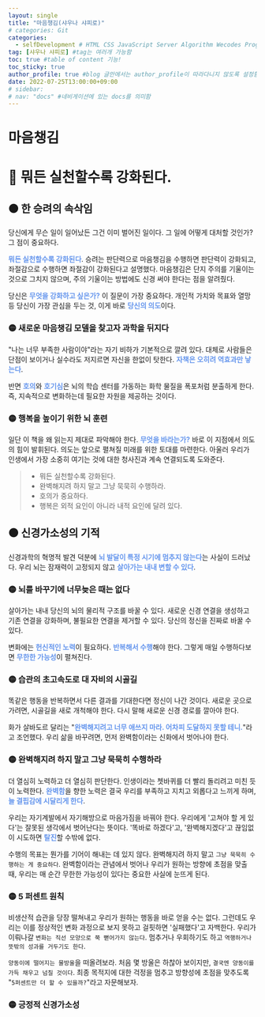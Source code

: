 ```yaml
---
layout: single
title: "마음챙김(샤우나 샤피로)"
# categories: Git
categories:
  - selfDevelopment # HTML CSS JavaScript Server Algorithm Wecodes Programmers CS Github Blog
tag: [샤우나 샤피로] #tag는 여러개 가능함
toc: true #table of content 기능!
toc_sticky: true
author_profile: true #blog 글안에서는 author_profile이 따라다니지 않도록 설정함
date: 2022-07-25T13:00:00+09:00
# sidebar:
# nav: "docs" #네비게이션에 있는 docs를 의미함
---
```

<style>
.crimson {
  color: crimson;
  font-weight: bold;
}

.cf {
  color: CornflowerBlue;
  font-weight: bold;
}

.teal {
  color: teal;
  font-weight: bold;
}

.forestgreen {
  color: foresgreen;
  font-weight: bold;
}
</style>

# 마음챙김
# 🔴 뭐든 실천할수록 강화된다.
## 🟠 한 승려의 속삭임
당신에게 무슨 일이 일어났든 그건 이미 벌어진 일이다. 그 일에 어떻게 대처할 것인가? 그 점이 중요하다.

<span class="cf">뭐든 실천할수록 강화된다</span>. 승려는 판단력으로 마음챙김을 수행하면 판단력이 강화되고, 좌절감으로 수행하면 좌절감이 강화된다고 설명했다. 마음챙김은 단지 주의를 기울이는 것으로 그치지 않으며, 주의 기울이는 방법에도 신경 써야 한다는 점을 알려줬다.

당신은 <span class="cf">무엇을 강화하고 싶은가?</span> 이 질문이 가장 중요하다. 개인적 가치와 목표와 열망 등 당신이 가장 관심을 두는 것, 이게 바로 <span class="cf">당신의 의도</span>이다.

### 🟡 새로운 마음챙김 모델을 찾고자 과학을 뒤지다
"나는 너무 부족한 사람이야"라는 자기 비하가 기본적으로 깔려 있다. 대체로 사람들은 단점이 보이거나 실수라도 저지르면 자신을 한없이 탓한다. <span class="cf">자책은 오히려 역효과만 낳는다</span>.

반면 <span class="cf">호의</span>와 <span class="cf">호기심</span>은 뇌의 학습 센터를 가동하는 화학 물질을 폭포처럼 분출하게 한다. 즉, 지속적으로 변화하는데 필요한 자원을 제공하는 것이다.

### 🟡 행복을 높이기 위한 뇌 훈련
일단 이 책을 왜 읽는지 제대로 파악해야 한다. <span class="cf">무엇을 바라는가?</span> 바로 이 지점에서 의도의 힘이 발휘된다. 의도는 앞으로 펼쳐질 미래를 위한 토대를 마련한다. 아울러 우리가 인생에서 가장 소중히 여기는 것에 대한 청사진과 계속 연결되도록 도와준다.

> - 뭐든 실천할수록 강화된다.
> - 완벽해지려 하지 말고 그냥 묵묵히 수행하라.
> - 호의가 중요하다.
> - 행복은 외적 요인이 아니라 내적 요인에 달려 있다.

## 🟠 신경가소성의 기적
신경과학의 혁명적 발견 덕분에 <span class="cf">뇌 발달이 특정 시기에 멈추지 않는다</span>는 사실이 드러났다. 우리 뇌는 잠재력이 고정되지 않고 <span class="cf">살아가는 내내 변할 수 있다</span>.

### 🟡 뇌를 바꾸기에 너무늦은 때는 없다
살아가는 내내 당신의 뇌의 물리적 구조를 바꿀 수 있다. 새로운 신경 연결을 생성하고 기존 연결을 강화하며, 불필요한 연결을 제거할 수 있다. 당신의 정신을 진짜로 바꿀 수 있다.

변화에는 <span class="cf">헌신적인 노력</span>이 필요하다. <span class="cf">반복해서 수행</span>해야 한다. 그렇게 매일 수행하다보면 <span class="cf">무한한 가능성</span>이 펼쳐진다.


### 🟡 습관의 초고속도로 대 자비의 시골길
똑같은 행동을 반복하면서 다른 결과를 기대한다면 정신이 나간 것이다. 새로운 곳으로 가려면, 시골길을 새로 개척해야 한다. 다시 말해 새로운 신경 경로를 깔아야 한다.

화가 살바도르 달리는 "<span class="cf">완벽해지려고 너무 애쓰지 마라. 어차피 도달하지 못할 테니.</span>"라고 조언했다. 우리 삶을 바꾸려면, 먼저 완벽함이라는 신화에서 벗어나야 한다.

### 🟡 완벽해지려 하지 말고 그냥 묵묵히 수행하라
더 열심히 노력하고 더 열심히 판단한다. 인생이라는 쳇바퀴를 더 빨리 돌리려고 미친 듯이 노력한다. <span class="cf">완벽함</span>을 향한 노력은 결국 우리를 부족하고 지치고 외롭다고 느끼게 하며, <span class="cf">늘 결핍감에 시달리게 한다</span>.

우리는 자기계발에서 자기해방으로 마음가짐을 바꿔야 한다. 우리에게 '고쳐야 할 게 있다'는 잘못된 생각에서 벗어난다는 뜻이다. '똑바로 하겠다'고, '완벽해지겠다'고 끊임없이 시도하면 <span class="cf">탈진</span>할 수밖에 없다.

수행의 목표는 뭔가를 기어이 해내는 데 있지 않다. 완벽해지려 하지 말고 `그냥 묵묵히 수행하는 게 중요하다`. 완벽함이라는 관념에서 벗어나 우리가 원하는 방향에 초점을 맞출 때, 우리는 매 순간 무한한 가능성이 있다는 중요한 사실에 눈뜨게 된다.

### 🟡 5 퍼센트 원칙
비생산적 습관을 당장 떨쳐내고 우리가 원하는 행동을 바로 얻을 수는 없다. 그런데도 우리는 이를 정상적인 변화 과정으로 보지 못하고 걸핏하면 '실패했다'고 자백한다. 우리가 이뤄나갈 `변화는 직선 모양으로 쭉 뻗어가지 않는다`. 멈추거나 우회하기도 하고 `역행하거나 뜻밖의 성과를 거두기도 한다`.

`양동이에 떨어지는 물방울`을 떠올려보라. 처음 몇 방울은 하찮아 보이지만, `결국엔 양동이를 가득 채우고 넘칠 것이다`. 최종 목적지에 대한 걱정을 멈추고 방향성에 초점을 맞추도록 "`5퍼센트만 더 할 수 있을까?`"라고 자문해보자.

### 🟡 긍정적 신경가소성

<!-- <span style="color:white;background:royalblue;"> -->

<!-- ① ② ③ ④ ⑤ ⑥ ⑦ ⑧ ⑨-->

<!-- 메소드 위에 변수 선언, 메소드  안에 메소드, 메소드 끝나고 리턴 -->

<!-- ### 2. Link 넣기

```
 
유형 1: (설명어를 입력) : [gunhee's coding blog](https://gunhee-jeong.github. io/)
유형 2: (URL 자동연결) : <https://gunhee-jeong.github.io/>
유형 3: (동일 파일 내 '문단으로 이동') : [1. Header로 이동](###-1-header)

```

유형 1: (설명어를 입력) : [gunhee's coding blog](https://gunhee-jeong.github.io/)
유형 2: (URL 자동연결) : <https://gunhee-jeong.github.io/>
유형 3: (동일 파일 내 '문단으로 이동') : [1. Header로 이동](#1-header)
유형 3의 방법

1. 특수문자를 제거
2. 스페이스는 -로 바꾸고
3. 대문자는 소문자로!
   그래서 ### 1. Header -> #1-header
 
## Link: [google][https://www.google.com/]

### 3. 수평선

```

---

```

---

### 4. 라인 바꾸기

```

스페이스바를 2번 눌러주면 다음칸으로
이동할 수 있어요!

```

---

스페이스바를 2번 눌러주면
다음칸으로 이동할 수 있어요!

### 5. list 만들기

```

1. 1번
2. 2번
3. 3번

- 순서없는 list
  - 순서없는 list
    - 순서없는 list

```

1. 1번
2. 2번
3. 3번

- 순서없는 list
  - 순서없는 list
    - 순서없는 list

---

### 6. font 관련

```

**진하게** -> 볼드
_기울여서_ -> 이탤릭체
~~취소선~~ -> 취소선

<ul>밑줄넣기</ul> -> 밑줄
<span style="color:red">빨간 글씨</span> -> 글자색
이것이 `인라인` 입니다 -> 인라인 코드
```

**진하게** -> 볼드
_기울여서_ -> 이탤릭체
~~취소선~~ -> 취소선
<u>밑줄넣기</u> -> 밑줄
<span style="color:red">빨간 글씨</span>
이것이 `인라인` 입니다 -> 인라인 코드

---

### 7. 인용구문

```
> coding
>
> > JavaScript
> >
> > > 내가 프짱!
```

> coding
>
> > JavaScript
> >
> > > 내가 프짱!

---

### 8. 이미지 삽입

```
유형1: ('사이즈를 조절' -> HTML 태그 사용) : <img src="https://gunhee-jeong.github.io/assets/images/blogLogo.png" width="300" height="200">
유형2: (이미지 삽입 후 -> 링크 걸기)
[![이미지](https://gunhee-jeong.github.io/assets/images/blogLogo/blogLogo.png)](https://gunhee-jeong.github.io/)
```

유형1: ('사이즈를 조절' -> HTML 태그 사용) : <img src="https://gunhee-jeong.github.io/assets/images/blogLogo.png" width="300" height="200">
유형2: (이미지 삽입 후 -> 링크 걸기)
[![이미지](https://gunhee-jeong.github.io/assets/images/blogLogo.png)](https://gunhee-jeong.github.io/)

### 9. 표 만들기

```
||국어|영어|
| :--- | ---: | :--: |
|건희 | 100점 | 100점
|철수 | 100점 | 100점
```

|      |  국어 | 영어  |
| :--- | ----: | :---: |
| 건희 | 100점 | 100점 |
| 철수 | 100점 | 100점 |

> - header를 넣고 싶은 경우 ---을 사용하고 :을 이용하여 정렬에 사용함!

### 10. 토글 만들기

```
<details>
<summary>여기를 누르세요</summary>
<div markdown="1">
숨겨진 내용
</div>
</details>
```

<details>
<summary>여기를 누르세요</summary>
<div markdown="1">
숨겨진 내용
</details> -->

